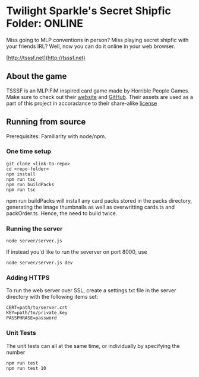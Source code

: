 Twilight Sparkle's Secret Shipfic Folder: ONLINE
=======================================

Miss going to MLP conventions in person? Miss playing secret shipfic with
your friends IRL? Well, now you can do it online in your web browser.

[http://tsssf.net](http://tsssf.net)

About the game
-----------------
TSSSF is an MLP:FiM inspired card game made by Horrible People Games. 
Make sure to check out their [website](http://www.secretshipfic.com) and
[GitHub](https://github.com/HorriblePeople). Their assets are used as a part of
this project in accoradance to their share-alike [license](https://github.com/HorriblePeople/Core-Deck/blob/master/License.txt)


Running from source
-------------------------

Prerequisites: Familiarity with node/npm.

###  One time setup ###

	git clone <link-to-repo>
	cd <repo-folder>
	npm install 
	npm run tsc
	npm run buildPacks
	npm run tsc

npm run buildPacks will install any card packs stored in the packs directory, generating the 
image thumbnails as well as overwritting cards.ts and packOrder.ts. Hence, the need to build twice.

### Running the server ###

	node server/server.js

If instead you'd like to run the severver on port 8000, use

	node server/server.js dev


### Adding HTTPS ###

To run the web server over SSL, create a settings.txt file in the server
directory with the following items set:

	CERT=path/to/server.crt
	KEY=path/to/private.key
	PASSPHRASE=password

### Unit Tests ###

The unit tests can all at the same time, or individually by specifying the number

	npm run test
	npm run test 10
